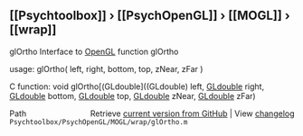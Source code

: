 ## [[Psychtoolbox]] &#8250; [[PsychOpenGL]] &#8250; [[MOGL]] &#8250; [[wrap]]

glOrtho  Interface to [OpenGL](OpenGL) function glOrtho  
  
usage:  glOrtho( left, right, bottom, top, zNear, zFar )  
  
C function:  void glOrtho[(GLdouble]((GLdouble) left, [GLdouble](GLdouble) right, [GLdouble](GLdouble) bottom, [GLdouble](GLdouble) top, [GLdouble](GLdouble) zNear, [GLdouble](GLdouble) zFar)  




<div class="code_header" style="text-align:right;">
  <span style="float:left;">Path&nbsp;&nbsp;</span> <span class="counter">Retrieve <a href=
  "https://raw.github.com/Psychtoolbox-3/Psychtoolbox-3/beta/Psychtoolbox/PsychOpenGL/MOGL/wrap/glOrtho.m">current version from GitHub</a> | View <a href=
  "https://github.com/Psychtoolbox-3/Psychtoolbox-3/commits/beta/Psychtoolbox/PsychOpenGL/MOGL/wrap/glOrtho.m">changelog</a></span>
</div>
<div class="code">
  <code>Psychtoolbox/PsychOpenGL/MOGL/wrap/glOrtho.m</code>
</div>

